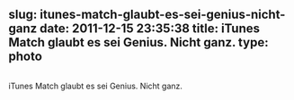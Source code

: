 slug: itunes-match-glaubt-es-sei-genius-nicht-ganz
date: 2011-12-15 23:35:38
title: iTunes Match glaubt es sei Genius. Nicht ganz.
type: photo
---

<img src="{{@asset.url swerner/tumblr/2011-12-15-itunes-match-glaubt-es-sei-genius-nicht-ganz-36848c6e7c.png}}" alt=""/>

iTunes Match glaubt es sei Genius. Nicht ganz.
